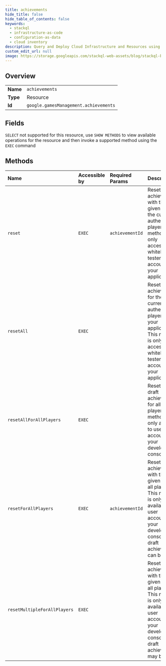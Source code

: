 ```yaml
---
title: achievements
hide_title: false
hide_table_of_contents: false
keywords:
  - stackql
  - infrastructure-as-code
  - configuration-as-data
  - cloud inventory
description: Query and Deploy Cloud Infrastructure and Resources using SQL
custom_edit_url: null
image: https://storage.googleapis.com/stackql-web-assets/blog/stackql-blog-post-featured-image.png
---
```

  
    

## Overview
<table><tbody>
<tr><td><b>Name</b></td><td><code>achievements</code></td></tr>
<tr><td><b>Type</b></td><td>Resource</td></tr>
<tr><td><b>Id</b></td><td><code>google.gamesManagement.achievements</code></td></tr>
</tbody></table>

## Fields
`SELECT` not supported for this resource, use `SHOW METHODS` to view available operations for the resource and then invoke a supported method using the `EXEC` command  
## Methods
| Name | Accessible by | Required Params | Description |
|:-----|:--------------|:----------------|:------------|
| `reset` | `EXEC` | `achievementId` | Resets the achievement with the given ID for the currently authenticated player. This method is only accessible to whitelisted tester accounts for your application. |
| `resetAll` | `EXEC` |  | Resets all achievements for the currently authenticated player for your application. This method is only accessible to whitelisted tester accounts for your application. |
| `resetAllForAllPlayers` | `EXEC` |  | Resets all draft achievements for all players. This method is only available to user accounts for your developer console. |
| `resetForAllPlayers` | `EXEC` | `achievementId` | Resets the achievement with the given ID for all players. This method is only available to user accounts for your developer console. Only draft achievements can be reset. |
| `resetMultipleForAllPlayers` | `EXEC` |  | Resets achievements with the given IDs for all players. This method is only available to user accounts for your developer console. Only draft achievements may be reset. |
